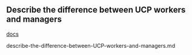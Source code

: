 ## Describe the difference between UCP workers and managers

[docs]()

describe-the-difference-between-UCP-workers-and-managers.md
